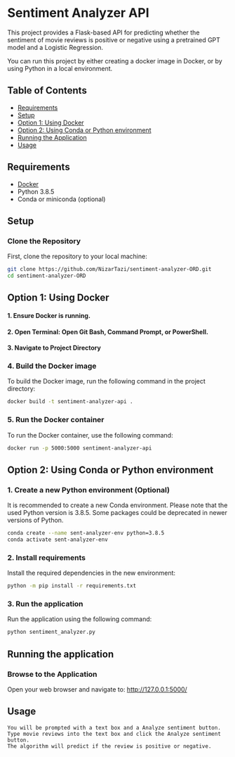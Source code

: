 # Sentiment Analyzer API

This project provides a Flask-based API for predicting whether the sentiment of movie reviews is positive or negative using a pretrained GPT model and a Logistic Regression.

You can run this project by either creating a docker image in Docker, or by using Python in a local environment. 

## Table of Contents
- [Requirements](#requirements)
- [Setup](#setup)
- [Option 1: Using Docker](#docker)
- [Option 2: Using Conda or Python environment](#conda)
- [Running the Application](#running-the-application)
- [Usage](#usage)

## Requirements
- [Docker](https://www.docker.com/products/docker-desktop)
- Python 3.8.5
- Conda or miniconda (optional)
  
## Setup

### Clone the Repository
First, clone the repository to your local machine:

```sh
git clone https://github.com/NizarTazi/sentiment-analyzer-ORD.git
cd sentiment-analyzer-ORD
```


## Option 1: Using Docker
#### 1. Ensure Docker is running.
#### 2. Open Terminal: Open Git Bash, Command Prompt, or PowerShell.
#### 3. Navigate to Project Directory
   

### 4. Build the Docker image
To build the Docker image, run the following command in the project directory:
```sh
docker build -t sentiment-analyzer-api .
```

### 5. Run the Docker container
To run the Docker container, use the following command:
```sh
docker run -p 5000:5000 sentiment-analyzer-api
```


## Option 2: Using Conda or Python environment
### 1. Create a new Python environment (Optional)
It is recommended to create a new Conda environment. Please note that the used Python version is 3.8.5. Some packages could be deprecated in newer versions of Python.

```sh
conda create --name sent-analyzer-env python=3.8.5
conda activate sent-analyzer-env
```
### 2. Install requirements
Install the required dependencies in the new environment:
```sh
python -m pip install -r requirements.txt
```
### 3. Run the application
Run the application using the following command:
```sh
python sentiment_analyzer.py
```

## Running the application
### Browse to the Application

Open your web browser and navigate to: http://127.0.0.1:5000/

## Usage

    You will be prompted with a text box and a Analyze sentiment button.
    Type movie reviews into the text box and click the Analyze sentiment button.
    The algorithm will predict if the review is positive or negative.


